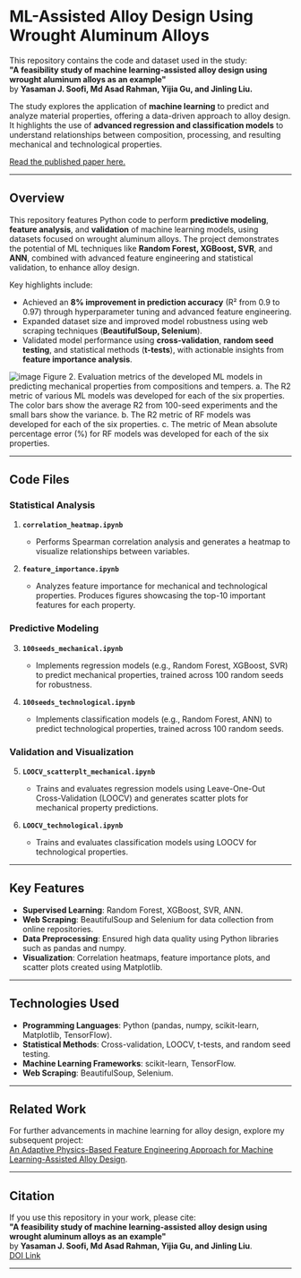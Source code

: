 # ML-Assisted Alloy Design Using Wrought Aluminum Alloys

This repository contains the code and dataset used in the study:  
**"A feasibility study of machine learning-assisted alloy design using wrought aluminum alloys as an example"**  
by **Yasaman J. Soofi, Md Asad Rahman, Yijia Gu, and Jinling Liu.**

The study explores the application of **machine learning** to predict and analyze material properties, offering a data-driven approach to alloy design. It highlights the use of **advanced regression and classification models** to understand relationships between composition, processing, and resulting mechanical and technological properties.

[Read the published paper here.](https://www.sciencedirect.com/science/article/pii/S0927025622004943)

---

## Overview

This repository features Python code to perform **predictive modeling**, **feature analysis**, and **validation** of machine learning models, using datasets focused on wrought aluminum alloys. The project demonstrates the potential of ML techniques like **Random Forest, XGBoost, SVR**, and **ANN**, combined with advanced feature engineering and statistical validation, to enhance alloy design.

Key highlights include:
- Achieved an **8% improvement in prediction accuracy** (R² from 0.9 to 0.97) through hyperparameter tuning and advanced feature engineering.
- Expanded dataset size and improved model robustness using web scraping techniques (**BeautifulSoup, Selenium**).
- Validated model performance using **cross-validation**, **random seed testing**, and statistical methods (**t-tests**), with actionable insights from **feature importance analysis**.


 ![image](https://github.com/user-attachments/assets/4c83ad6c-ae90-4409-ab9d-f78519319c77)
Figure 2. Evaluation metrics of the developed ML models in predicting mechanical properties from compositions and tempers. a. The R2 metric of various ML models was developed for each of the six properties. The color bars show the average R2 from 100-seed experiments and the small bars show the variance. b. The R2 metric of RF models was developed for each of the six properties. c. The metric of Mean absolute percentage error (%) for RF models was developed for each of the six properties.


---

## Code Files

### Statistical Analysis
1. **`correlation_heatmap.ipynb`**  
   - Performs Spearman correlation analysis and generates a heatmap to visualize relationships between variables.

2. **`feature_importance.ipynb`**  
   - Analyzes feature importance for mechanical and technological properties. Produces figures showcasing the top-10 important features for each property.

### Predictive Modeling
3. **`100seeds_mechanical.ipynb`**  
   - Implements regression models (e.g., Random Forest, XGBoost, SVR) to predict mechanical properties, trained across 100 random seeds for robustness.

4. **`100seeds_technological.ipynb`**  
   - Implements classification models (e.g., Random Forest, ANN) to predict technological properties, trained across 100 random seeds.

### Validation and Visualization
5. **`LOOCV_scatterplt_mechanical.ipynb`**  
   - Trains and evaluates regression models using Leave-One-Out Cross-Validation (LOOCV) and generates scatter plots for mechanical property predictions.

6. **`LOOCV_technological.ipynb`**  
   - Trains and evaluates classification models using LOOCV for technological properties.

---

## Key Features
- **Supervised Learning**: Random Forest, XGBoost, SVR, ANN.
- **Web Scraping**: BeautifulSoup and Selenium for data collection from online repositories.
- **Data Preprocessing**: Ensured high data quality using Python libraries such as pandas and numpy.
- **Visualization**: Correlation heatmaps, feature importance plots, and scatter plots created using Matplotlib.

---

## Technologies Used
- **Programming Languages**: Python (pandas, numpy, scikit-learn, Matplotlib, TensorFlow).  
- **Statistical Methods**: Cross-validation, LOOCV, t-tests, and random seed testing.  
- **Machine Learning Frameworks**: scikit-learn, TensorFlow.  
- **Web Scraping**: BeautifulSoup, Selenium.

---

## Related Work

For further advancements in machine learning for alloy design, explore my subsequent project:  
[An Adaptive Physics-Based Feature Engineering Approach for Machine Learning-Assisted Alloy Design](https://github.com/yasamanjs/An-Adaptive-Physics-based-Feature-Engineering-Approach-for-Machine-Learning-assisted-Alloy-Disc).

---

## Citation

If you use this repository in your work, please cite:  
**"A feasibility study of machine learning-assisted alloy design using wrought aluminum alloys as an example"**  
by **Yasaman J. Soofi, Md Asad Rahman, Yijia Gu, and Jinling Liu**.  
[DOI Link](https://www.sciencedirect.com/science/article/pii/S0927025622004943)

---


